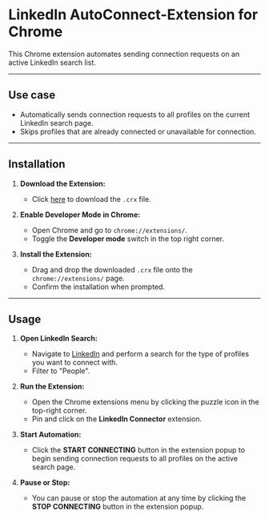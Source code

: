 # LinkedIn AutoConnect-Extension for Chrome
This Chrome extension automates sending connection requests on an active LinkedIn search list.

---

## Use case
- Automatically sends connection requests to all profiles on the current LinkedIn search page.
- Skips profiles that are already connected or unavailable for connection.

---

## Installation

1. **Download the Extension:**
   - Click [here](./AutoConnect_Extension.crx) to download the `.crx` file.

2. **Enable Developer Mode in Chrome:**
   - Open Chrome and go to `chrome://extensions/`.
   - Toggle the **Developer mode** switch in the top right corner.

3. **Install the Extension:**
   - Drag and drop the downloaded `.crx` file onto the `chrome://extensions/` page.
   - Confirm the installation when prompted.

---

## Usage

1. **Open LinkedIn Search:**
   - Navigate to [LinkedIn](https://www.linkedin.com) and perform a search for the type of profiles you want to connect with.
   - Filter to "People".

2. **Run the Extension:**
   - Open the Chrome extensions menu by clicking the puzzle icon in the top-right corner.
   - Pin and click on the **LinkedIn Connector** extension.

3. **Start Automation:**
   - Click the **START CONNECTING** button in the extension popup to begin sending connection requests to all profiles on the active search page.

4. **Pause or Stop:**
   - You can pause or stop the automation at any time by clicking the **STOP CONNECTING** button in the extension popup.

